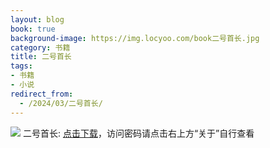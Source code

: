 ```yaml
---
layout: blog
book: true
background-image: https://img.locyoo.com/book二号首长.jpg
category: 书籍
title: 二号首长
tags:
- 书籍
- 小说
redirect_from:
  - /2024/03/二号首长/
---
```

![](https://img.locyoo.com/book二号首长.jpg)
二号首长: <a name = "ref1" href="https://url18.ctfile.com/f/50983618-1457809421-92c3de?p=3619">点击下载</a>，访问密码请点击右上方“关于”自行查看